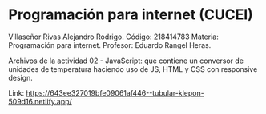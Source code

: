 # Programación para internet (CUCEI)

Villaseñor Rivas Alejandro Rodrigo.
Código: 218414783
Materia: Programación para internet.
Profesor: Eduardo Rangel Heras.

Archivos de la actividad 02 - JavaScript: que contiene un conversor de unidades de temperatura haciendo uso de JS, HTML y CSS con responsive design.

Link: https://643ee327019bfe09061af446--tubular-klepon-509d16.netlify.app/
